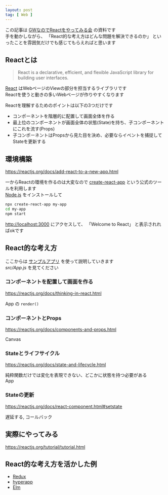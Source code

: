 ```yaml
---
layout: post
tag: [ Web ]
---
```


この記事は [GWなのでReactをやってみる会](https://prog-g.connpass.com/event/86721/) の資料です  
手を動かしながら、 「React的な考え方はどんな問題を解決できるのか」 といったことを雰囲気だけでも感じてもらえればと思います

## Reactとは
> React is a declarative, efficient, and flexible JavaScript library for building user interfaces.

[React](https://github.com/facebook/react/) はWebページのViewの部分を担当するライブラリです  
Reactを使うと動きの多いWebページが作りやすくなります

Reactを理解するためのポイントは以下の3つだけです
- コンポーネントを階層的に配置して画面全体を作る
- 最上位のコンポーネントが画面全体の状態(State)を持ち、子コンポーネントにこれを流す(Props)
- 子コンポーネントはPropsから見た目を決め、必要ならイベントを捕捉してStateを更新する


## 環境構築
<https://reactjs.org/docs/add-react-to-a-new-app.html>

一からReactの環境を作るのは大変なので [create-react-app](https://github.com/facebook/create-react-app) という公式のツールを利用します  
[Node.js](https://nodejs.org/ja/) をインストールして
```sh
npx create-react-app my-app
cd my-app
npm start
```

<http://localhost:3000> にアクセスして、 「Welcome to React」 と表示されればokです


## React的な考え方
ここからは [サンプルアプリ](https://github.com/ahuglajbclajep/react-sandbox/tree/master/change-color) を使って説明していきます  
*src/App.js* を見てください

### コンポーネントを配置して画面を作る
<https://reactjs.org/docs/thinking-in-react.html>

App の `render()`


### コンポーネントとProps
<https://reactjs.org/docs/components-and-props.html>

Canvas


### Stateとライフサイクル
<https://reactjs.org/docs/state-and-lifecycle.html>

純粋関数だけでは変化を表現できない、どこかに状態を持つ必要がある  
App


### Stateの更新
<https://reactjs.org/docs/react-component.html#setstate>

遅延する, コールバック


## 実際にやってみる
<https://reactjs.org/tutorial/tutorial.html>


## React的な考え方を活かした例
- [Redux](https://redux.js.org/)
- [hyperapp](https://hyperapp.js.org/)
- [Elm](http://elm-lang.org/)
